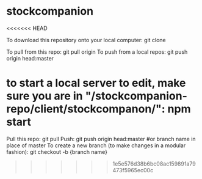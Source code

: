 # stockcompanion

<<<<<<< HEAD

To download this repository onto your local computer: git clone



To pull from this repo: git pull origin 
To push from a local repos: git push origin head:master


to start a local server to edit, make sure you are in "/stockcompanion-repo/client/stockcompanon/": npm start
=======
Pull this repo: git pull 
Push: git push origin head:master #or branch name in place of master
To create a new branch (to make changes in a modular fashion): git checkout -b {branch name}
>>>>>>> 1e5e576d38b6bc08ac159891a79473f5965ec00c
